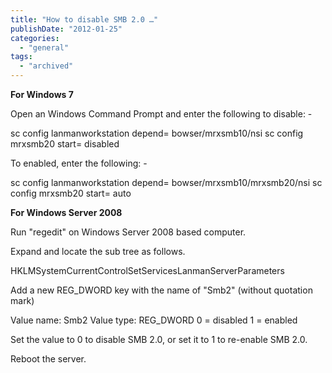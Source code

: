 ```yaml
---
title: "How to disable SMB 2.0 …"
publishDate: "2012-01-25"
categories: 
  - "general"
tags:
  - "archived"
---
```


**For Windows 7**

Open an Windows Command Prompt and enter the following to disable: - 

sc config lanmanworkstation depend= bowser/mrxsmb10/nsi
sc config mrxsmb20 start= disabled

To enabled, enter the following: -

sc config lanmanworkstation depend= bowser/mrxsmb10/mrxsmb20/nsi
sc config mrxsmb20 start= auto

**For Windows Server 2008**

Run "regedit" on Windows Server 2008 based computer.

Expand and locate the sub tree as follows.

HKLMSystemCurrentControlSetServicesLanmanServerParameters

Add a new REG\_DWORD key with the name of "Smb2" (without quotation mark)

Value name: Smb2
Value type: REG\_DWORD
0 = disabled
1 = enabled

Set the value to 0 to disable SMB 2.0, or set it to 1 to re-enable SMB 2.0.

Reboot the server.
